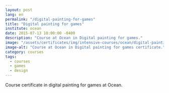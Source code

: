 ```yaml
---
layout: post
lang: en
permalink: "/digital-painting-for-games"
title: "Digital painting for games"
institute: ocean
date: 2015-07-13 18:00:00 -0400
description: "Course at Ocean in Digital painting for games."
image: "/assets/certificates/img/intensive-courses/ocean/digital-painting-for-games/front-pt.jpg"
image-alt: "Course at Ocean in Digital painting for games certificate."
category: courses
tags:
  - courses
  - games
  - design
---
```


Course certificate in digital painting for games at Ocean.

